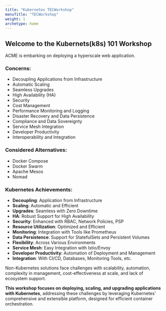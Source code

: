 ```yaml
---
title: "Kubernetes TECWorkshop"
menuTitle: "TECWorkshop"
weight: 1
archetype: home
---
```


## Welcome to the Kubernets(k8s) 101 Workshop
ACME is embarking on deploying a hyperscale web application.

### Concerns:
- Decoupling Applications from Infrastructure
- Automatic Scaling
- Seamless Upgrades
- High Availability (HA)
- Security
- Cost Management
- Performance Monitoring and Logging
- Disaster Recovery and Data Persistence
- Compliance and Data Sovereignty
- Service Mesh Integration
- Developer Productivity
- Interoperability and Integration

### Considered Alternatives:
- Docker Compose
- Docker Swarm
- Apache Mesos
- Nomad

### Kubernetes Achievements:

- **Decoupling**: Application from Infrastructure
- **Scaling**: Automatic and Efficient
- **Upgrades**: Seamless with Zero Downtime
- **HA**: Robust Support for High Availability
- **Security**: Enhanced with RBAC, Network Policies, PSP
- **Resource Utilization**: Optimized and Efficient
- **Monitoring**: Integration with Tools like Prometheus
- **Data Persistence**: Support for StatefulSets and Persistent Volumes
- **Flexibility**: Across Various Environments
- **Service Mesh**: Easy Integration with Istio/Envoy
- **Developer Productivity**: Automation of Deployment and Management
- **Integration**: With CI/CD, Databases, Monitoring Tools, etc.

Non-Kubernetes solutions face challenges with scalability, automation, complexity in management, cost-effectiveness at scale, and lack of ecosystem support.

**This workshop focuses on deploying, scaling, and upgrading applications with Kubernetes**, addressing these challenges by leveraging Kubernetes' comprehensive and extensible platform, designed for efficient container orchestration.
